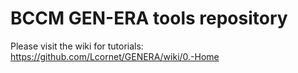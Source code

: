 # BCCM GEN-ERA tools repository

Please visit the wiki for tutorials:
https://github.com/Lcornet/GENERA/wiki/0.-Home


